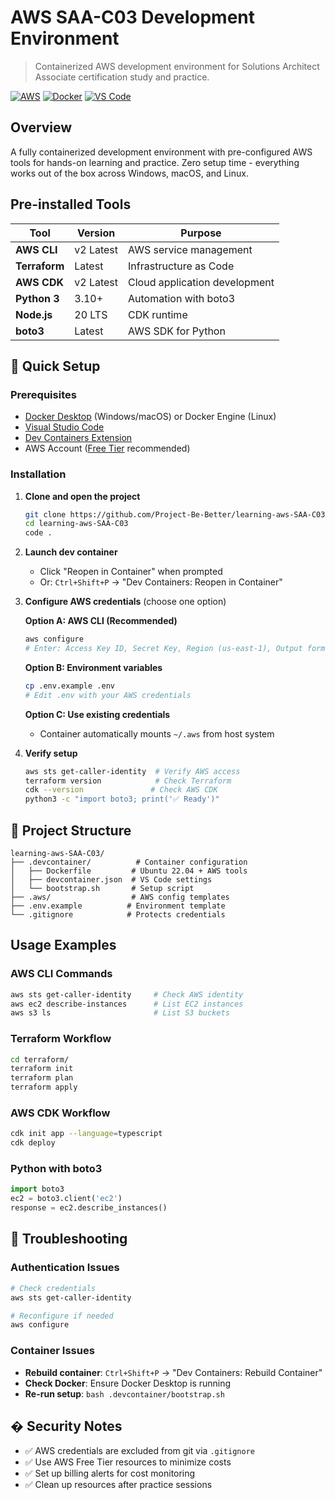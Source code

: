 # AWS SAA-C03 Development Environment

> Containerized AWS development environment for Solutions Architect Associate certification study and practice.

[![AWS](https://img.shields.io/badge/AWS-SAA--C03-orange?logo=amazon-aws)](https://aws.amazon.com/certification/certified-solutions-architect-associate/)
[![Docker](https://img.shields.io/badge/Docker-Enabled-blue?logo=docker)](https://www.docker.com/)
[![VS Code](https://img.shields.io/badge/VS%20Code-DevContainer-blue?logo=visual-studio-code)](https://code.visualstudio.com/)

## Overview

A fully containerized development environment with pre-configured AWS tools for hands-on learning and practice. Zero setup time - everything works out of the box across Windows, macOS, and Linux.

## Pre-installed Tools

| Tool          | Version   | Purpose                       |
| ------------- | --------- | ----------------------------- |
| **AWS CLI**   | v2 Latest | AWS service management        |
| **Terraform** | Latest    | Infrastructure as Code        |
| **AWS CDK**   | v2 Latest | Cloud application development |
| **Python 3**  | 3.10+     | Automation with boto3         |
| **Node.js**   | 20 LTS    | CDK runtime                   |
| **boto3**     | Latest    | AWS SDK for Python            |

## 🚀 Quick Setup

### Prerequisites

- [Docker Desktop](https://www.docker.com/products/docker-desktop) (Windows/macOS) or Docker Engine (Linux)
- [Visual Studio Code](https://code.visualstudio.com/)
- [Dev Containers Extension](https://marketplace.visualstudio.com/items?itemName=ms-vscode-remote.remote-containers)
- AWS Account ([Free Tier](https://aws.amazon.com/free/) recommended)

### Installation

1. **Clone and open the project**

   ```bash
   git clone https://github.com/Project-Be-Better/learning-aws-SAA-C03.git
   cd learning-aws-SAA-C03
   code .
   ```

2. **Launch dev container**

   - Click "Reopen in Container" when prompted
   - Or: `Ctrl+Shift+P` → "Dev Containers: Reopen in Container"

3. **Configure AWS credentials** (choose one option)

   **Option A: AWS CLI (Recommended)**

   ```bash
   aws configure
   # Enter: Access Key ID, Secret Key, Region (us-east-1), Output format (json)
   ```

   **Option B: Environment variables**

   ```bash
   cp .env.example .env
   # Edit .env with your AWS credentials
   ```

   **Option C: Use existing credentials**

   - Container automatically mounts `~/.aws` from host system

4. **Verify setup**
   ```bash
   aws sts get-caller-identity  # Verify AWS access
   terraform version            # Check Terraform
   cdk --version               # Check AWS CDK
   python3 -c "import boto3; print('✅ Ready')"
   ```

## 📁 Project Structure

```
learning-aws-SAA-C03/
├── .devcontainer/          # Container configuration
│   ├── Dockerfile         # Ubuntu 22.04 + AWS tools
│   ├── devcontainer.json  # VS Code settings
│   └── bootstrap.sh       # Setup script
├── .aws/                  # AWS config templates
├── .env.example          # Environment template
└── .gitignore            # Protects credentials
```

## Usage Examples

### AWS CLI Commands

```bash
aws sts get-caller-identity     # Check AWS identity
aws ec2 describe-instances      # List EC2 instances
aws s3 ls                       # List S3 buckets
```

### Terraform Workflow

```bash
cd terraform/
terraform init
terraform plan
terraform apply
```

### AWS CDK Workflow

```bash
cdk init app --language=typescript
cdk deploy
```

### Python with boto3

```python
import boto3
ec2 = boto3.client('ec2')
response = ec2.describe_instances()
```

## 🚨 Troubleshooting

### Authentication Issues

```bash
# Check credentials
aws sts get-caller-identity

# Reconfigure if needed
aws configure
```

### Container Issues

- **Rebuild container**: `Ctrl+Shift+P` → "Dev Containers: Rebuild Container"
- **Check Docker**: Ensure Docker Desktop is running
- **Re-run setup**: `bash .devcontainer/bootstrap.sh`

## � Security Notes

- ✅ AWS credentials are excluded from git via `.gitignore`
- ✅ Use AWS Free Tier resources to minimize costs
- ✅ Set up billing alerts for cost monitoring
- ✅ Clean up resources after practice sessions
